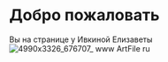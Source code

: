 # Добро пожаловать
Вы на странице у Ивкиной Елизаветы
![4990x3326_676707_ www ArtFile ru](https://user-images.githubusercontent.com/95633372/144865138-c503bc3b-f6ac-455f-bcf4-7c7e85dcb697.jpg)
